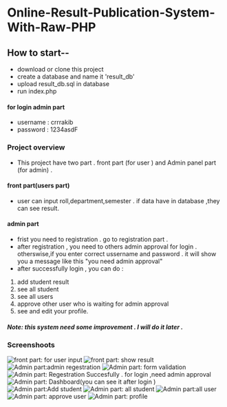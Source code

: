 # Online-Result-Publication-System-With-Raw-PHP

## How to start--
* download or clone this project
* create a database and name it 'result_db'
* upload result_db.sql in database
* run index.php
#### for login admin part
* username : crrrakib
* password : 1234asdF

### Project overview
* This project have two part . front part (for user ) and Admin panel part (for admin) .
#### front part(users part)
* user can input roll,department,semester . if data have in database ,they can see result.
#### admin part
* frist you need to registration . go to registration part .
* after registration , you need to others admin  approval for login . otherswise,if you enter correct ussername and password . it will show you a message like this "you need admin approval"
* after successfully login , you can do :
1. add student result
2. see all student 
3. see all users
4. approve other user who is waiting for admin approval
5. see and edit your profile. 

##### Note: this system need some improvement . I will do it later .


### Screenshoots

![front part: for user input](https://raw.githubusercontent.com/crrakib5/Online-Result-Publication-System-With-Raw-PHP/master/screenshoots/Screenshot%20(341).png)
![front part: show result](https://raw.githubusercontent.com/crrakib5/Online-Result-Publication-System-With-Raw-PHP/master/screenshoots/Screenshot%20(342).png)
![Admin part:admin regestration](https://raw.githubusercontent.com/crrakib5/Online-Result-Publication-System-With-Raw-PHP/master/screenshoots/Screenshot%20(332).png)
![Admin part: form validation ](https://raw.githubusercontent.com/crrakib5/Online-Result-Publication-System-With-Raw-PHP/master/screenshoots/Screenshot%20(333).png)
![Admin part: Regestration Succesfully . for login ,need admin approval](https://raw.githubusercontent.com/crrakib5/Online-Result-Publication-System-With-Raw-PHP/master/screenshoots/Screenshot%20(334).png)
![Admin part: Dashboard(you can see it after login )](https://raw.githubusercontent.com/crrakib5/Online-Result-Publication-System-With-Raw-PHP/master/screenshoots/Screenshot%20(335).png)
![Admin part:Add student](https://raw.githubusercontent.com/crrakib5/Online-Result-Publication-System-With-Raw-PHP/master/screenshoots/Screenshot%20(336).png)
![Admin part: all student](https://raw.githubusercontent.com/crrakib5/Online-Result-Publication-System-With-Raw-PHP/master/screenshoots/Screenshot%20(337).png)
![Admin part:all user](https://raw.githubusercontent.com/crrakib5/Online-Result-Publication-System-With-Raw-PHP/master/screenshoots/Screenshot%20(338).png)
![Admin part: approve user](https://raw.githubusercontent.com/crrakib5/Online-Result-Publication-System-With-Raw-PHP/master/screenshoots/Screenshot%20(339).png)
![Admin part: profile](https://raw.githubusercontent.com/crrakib5/Online-Result-Publication-System-With-Raw-PHP/master/screenshoots/Screenshot%20(340).png)
